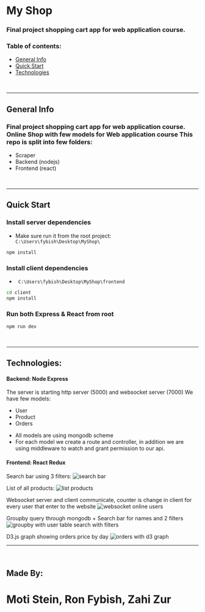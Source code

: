 # My Shop
### Final project shopping cart app for web application course.

### Table of contents:

-   [General Info](#General-Info)
-   [Quick Start](#Quick-Start)
-   [Technologies](#technologies)


<br>

---
## General Info
### Final project shopping cart app for web application course. Online Shop with few models for Web application course This repo is split into few folders:
- Scraper
- Backend (nodejs)
- Frontend (react)

<br>

---
## Quick Start 
### Install server dependencies

-   Make sure run it from the root project: ` C:\Users\fybish\Desktop\MyShop\`

```bash
npm install
```

### Install client dependencies

-   ` C:\Users\fybish\Desktop\MyShop\frontend`

```bash
cd client
npm install
```

### Run both Express & React from root

```bash
npm run dev
```
<br>

---


## Technologies:


#### <b>Backend: Node Express </b>  
The server is starting http server (5000) and websocket server (7000)
We have few models:

-   User
-   Product
-   Orders

*   All models are using mongodb scheme
*   For each model we create a route and controller, in addition we are using middleware to watch and grant permission to our api.

#### <b>Frontend: React Redux </b> 
 
Search bar using 3 filters:
![search bar](https://user-images.githubusercontent.com/2521330/115066105-b8d4da00-9ef7-11eb-90db-c07127ba05d4.png)

List of all products:
![list products](https://user-images.githubusercontent.com/2521330/115066100-b7a3ad00-9ef7-11eb-9a9f-854718e7faa0.png)

Websocket server and client communicate, counter is change in client for every user that enter to the website
![websocket online users](https://user-images.githubusercontent.com/2521330/115066098-b7a3ad00-9ef7-11eb-8b65-a91459beeebd.png)

Groupby query through mongodb + Search bar for names and 2 filters
![groupby with user table search with filters](https://user-images.githubusercontent.com/2521330/115066091-b6728000-9ef7-11eb-90e4-b1f8a2c24130.png)

D3.js graph showing orders price by day
![orders with d3 graph](https://user-images.githubusercontent.com/2521330/115066092-b70b1680-9ef7-11eb-9f3e-6bffb33851ab.png)

---

<br>

## Made By: 
# Moti Stein, Ron Fybish, Zahi Zur

